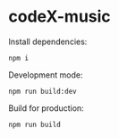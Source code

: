 # codeX-music

Install dependencies:
```
npm i
```

Development mode:
```
npm run build:dev
```

Build for production:
```
npm run build
```
